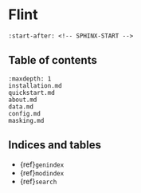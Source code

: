 # Flint

```{include} ../README.md
:start-after: <!-- SPHINX-START -->
```

## Table of contents

```{toctree}
:maxdepth: 1
installation.md
quickstart.md
about.md
data.md
config.md
masking.md
```

## Indices and tables

- {ref}`genindex`
- {ref}`modindex`
- {ref}`search`
